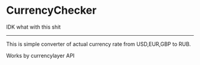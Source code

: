 # CurrencyChecker
IDK what with this shit

---
This is simple converter of actual currency rate from USD,EUR,GBP to RUB.

Works by currencylayer API
